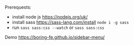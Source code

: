 Prerequests:

- install node js https://nodejs.org/uk/
- install sass https://sass-lang.com/install `node i -g sass`
- run `sass sass:css --watch` or `sass sass:css`

Demo https://boring-fe.github.io/sidebar-menu/
